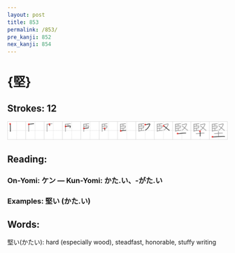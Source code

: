 ```yaml
---
layout: post
title: 853
permalink: /853/
pre_kanji: 852
nex_kanji: 854
---
```


# {堅}

## Strokes: 12

<div class="stroke"><img src="../images/E5A085.png" /></div>

## Reading:

### On-Yomi: ケン &mdash; Kun-Yomi: かた.い、-がた.い

### Examples: 堅い (かた.い)

## Words:

堅い(かたい): hard (especially wood), steadfast, honorable, stuffy writing
